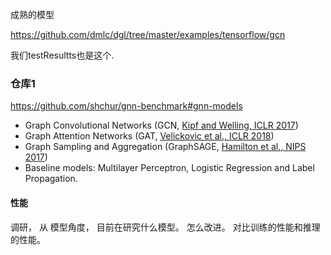 成熟的模型

https://github.com/dmlc/dgl/tree/master/examples/tensorflow/gcn

我们testResultts也是这个.

### 仓库1 

https://github.com/shchur/gnn-benchmark#gnn-models

- Graph Convolutional Networks (GCN, [Kipf and Welling, ICLR 2017](https://arxiv.org/abs/1609.02907))
- Graph Attention Networks (GAT, [Velickovic et al., ICLR 2018](https://arxiv.org/abs/1710.10903))
- Graph Sampling and Aggregation (GraphSAGE, [Hamilton et al., NIPS 2017](https://arxiv.org/abs/1706.02216))
- Baseline models: Multilayer Perceptron, Logistic Regression and Label Propagation.

#### 性能

调研，  从 模型角度， 目前在研究什么模型。 怎么改进。   对比训练的性能和推理的性能。 

